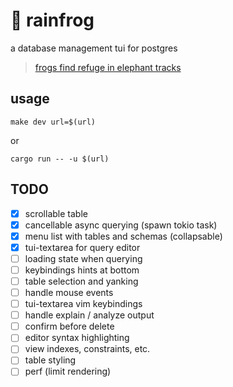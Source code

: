# 🐸 rainfrog
a database management tui for postgres

> [frogs find refuge in elephant tracks](https://www.sciencedaily.com/releases/2019/06/190604131157.htm) 

## usage
`make dev url=$(url)`

or

`cargo run -- -u $(url)`

## TODO
- [x] scrollable table 
- [x] cancellable async querying (spawn tokio task)
- [x] menu list with tables and schemas (collapsable)
- [x] tui-textarea for query editor
- [ ] loading state when querying
- [ ] keybindings hints at bottom
- [ ] table selection and yanking
- [ ] handle mouse events
- [ ] tui-textarea vim keybindings
- [ ] handle explain / analyze output
- [ ] confirm before delete
- [ ] editor syntax highlighting
- [ ] view indexes, constraints, etc.
- [ ] table styling
- [ ] perf (limit rendering)
